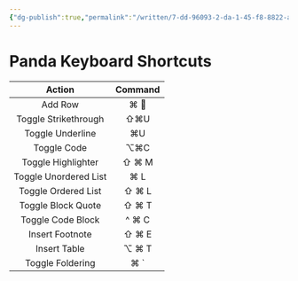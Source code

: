 ```yaml
---
{"dg-publish":true,"permalink":"/written/7-dd-96093-2-da-1-45-f8-8822-a63-d3390-ce-27/","dgHomeLink":true,"dgPassFrontmatter":false}
---
```


# Panda Keyboard Shortcuts

| Action                | Command |
|:---------------------:|:-------:|
| Add Row               | ⌘ 􁂆     |
| Toggle Strikethrough  | ⇧⌘U     |
| Toggle Underline      | ⌘U      |
| Toggle Code           | ⌥⌘C     |
| Toggle Highlighter    | ⇧ ⌘ M   |
| Toggle Unordered List | ⌘ L     |
| Toggle Ordered List   | ⇧ ⌘ L   |
| Toggle Block Quote    | ⇧ ⌘ T   |
| Toggle Code Block     | ^ ⌘ C   |
| Insert Footnote       | ⇧ ⌘ E   |
| Insert Table          | ⌥ ⌘ T   |
| Toggle Foldering      | ⌘ `     |